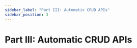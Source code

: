 ```yaml
---
sidebar_label: "Part III: Automatic CRUD APIs"
sidebar_position: 3
---
```


# Part III: Automatic CRUD APIs

